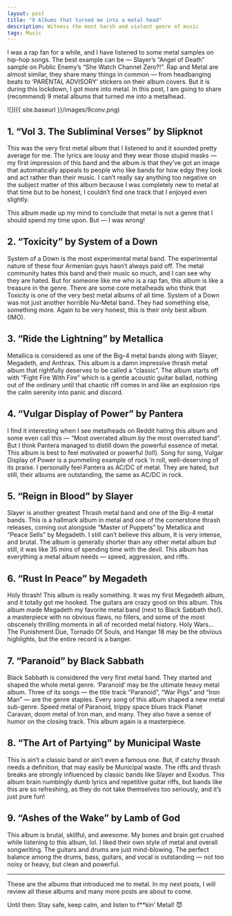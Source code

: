 ```yaml
---
layout: post
title: "9 Albums that turned me into a metal head"
description: Witness the most harsh and violent genre of music
tags: Music
---
```


I was a rap fan for a while, and I have listened to some metal samples on hip-hop songs. The best example can be — Slayer’s “Angel of Death” sample on Public Enemy’s “She Watch Channel Zero?!”. Rap and Metal are almost similar, they share many things in common — from headbanging beats to ‘PARENTAL ADVISORY’ stickers on their album covers. But it is during this lockdown, I got more into metal. In this post, I am going to share (recommend) 9 metal albums that turned me into a metalhead.

![]({{ site.baseurl }}/images/9conv.png)

## 1. “Vol 3. The Subliminal Verses” by Slipknot
This was the very first metal album that I listened to and it sounded pretty average for me. The lyrics are lousy and they wear those stupid masks — my first impression of this band and the album is that they’ve got an image that automatically appeals to people who like bands for how edgy they look and act rather than their music. I can’t really say anything too negative on the subject matter of this album because I was completely new to metal at that time but to be honest, I couldn’t find one track that I enjoyed even slightly.

This album made up my mind to conclude that metal is not a genre that I should spend my time upon. But — I was wrong!

## 2. “Toxicity” by System of a Down
System of a Down is the most experimental metal band. The experimental nature of these four Armenian guys hasn’t always paid off. The metal community hates this band and their music so much, and I can see why they are hated. But for someone like me who is a rap fan, this album is like a treasure in the genre. There are some core metalheads who think that Toxicity is one of the very best metal albums of all time. System of a Down was not just another horrible Nu-Metal band. They had something else, something more. Again to be very honest, this is their only best album (IMO).


## 3. “Ride the Lightning” by Metallica
Metallica is considered as one of the Big-4 metal bands along with Slayer, Megadeth, and Anthrax. This album is a damn impressive thrash metal album that rightfully deserves to be called a “classic”. The album starts off with “Fight Fire With Fire” which is a gentle acoustic guitar ballad, nothing out of the ordinary until that chaotic riff comes in and like an explosion rips the calm serenity into panic and discord.


## 4. “Vulgar Display of Power” by Pantera
I find it interesting when I see metalheads on Reddit hating this album and some even call this — “Most overrated album by the most overrated band”. But I think Pantera managed to distill down the powerful essence of metal. This album is best to feel motivated or powerful (lol!). Song for song, Vulgar Display of Power is a pummeling example of rock ‘n roll, well-deserving of its praise. I personally feel Pantera as AC/DC of metal. They are hated, but still, their albums are outstanding, the same as AC/DC in rock.


## 5. “Reign in Blood” by Slayer
Slayer is another greatest Thrash metal band and one of the Big-4 metal bands. This is a hallmark album in metal and one of the cornerstone thrash releases, coming out alongside “Master of Puppets” by Metallica and “Peace Sells” by Megadeth. I still can’t believe this album, It is very intense, and brutal. The album is generally shorter than any other metal album but still, it was like 35 mins of spending time with the devil. This album has everything a metal album needs — speed, aggression, and riffs.


## 6. “Rust In Peace” by Megadeth
Holy thrash! This album is really something. It was my first Megadeth album, and it totally got me hooked. The guitars are crazy good on this album. This album made Megadeth my favorite metal band (next to Black Sabbath tho!). a masterpiece with no obvious flaws, no fillers, and some of the most obscenely thrilling moments in all of recorded metal history. Holy Wars… The Punishment Due, Tornado Of Souls, and Hangar 18 may be the obvious highlights, but the entire record is a banger.


## 7. “Paranoid” by Black Sabbath
Black Sabbath is considered the very first metal band. They started and shaped the whole metal genre. ‘Paranoid’ may be the ultimate heavy metal album. Three of its songs — the title track “Paranoid”, “War Pigs” and “Iron Man” — are the genre staples. Every song of this album shaped a new metal sub-genre. Speed metal of Paranoid, trippy space blues track Planet Caravan, doom metal of Iron man, and many. They also have a sense of humor on the closing track. This album again is a masterpiece.


## 8. “The Art of Partying” by Municipal Waste
This is ain’t a classic band or ain’t even a famous one. But, if catchy thrash needs a definition, that may easily be Municipal waste. The riffs and thrash breaks are strongly influenced by classic bands like Slayer and Exodus. This album brain numbingly dumb lyrics and repetitive guitar riffs, but bands like this are so refreshing, as they do not take themselves too seriously, and it’s just pure fun!

## 9. “Ashes of the Wake” by Lamb of God
This album is brutal, skillful, and awesome. My bones and brain got crushed while listening to this album, lol. I liked their own style of metal and overall songwriting. The guitars and drums are just mind-blowing. The perfect balance among the drums, bass, guitars, and vocal is outstanding — not too noisy or heavy, but clean and powerful.

---

These are the albums that introduced me to metal. In my next posts, I will review all these albums and many more posts are about to come.

Until then: Stay safe, keep calm, and listen to f**kin’ Metal! 😈

